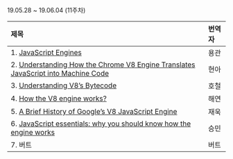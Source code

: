 19.05.28 ~ 19.06.04 (11주차)

|   제목   | 번역자  |
| :-------- | :------ |
| 1. [JavaScript Engines](http://www.softwaremag.com/javascript-engines/) | 용관 |
| 2. [Understanding How the Chrome V8 Engine Translates JavaScript into Machine Code](https://medium.freecodecamp.org/understanding-the-core-of-nodejs-the-powerful-chrome-v8-engine-79e7eb8af964) | 현아 |
| 3. [Understanding V8’s Bytecode](https://medium.com/dailyjs/understanding-v8s-bytecode-317d46c94775) | 호철 |
| 4. [How the V8 engine works?](http://thibaultlaurens.github.io/javascript/2013/04/29/how-the-v8-engine-works/) | 해연 |
| 5. [A Brief History of Google’s V8 JavaScript Engine](https://www.mediacurrent.com/blog/brief-history-googles-v8-javascript-engine/) | 재욱 |
| 6. [JavaScript essentials: why you should know how the engine works](https://medium.freecodecamp.org/javascript-essentials-why-you-should-know-how-the-engine-works-c2cc0d321553) | 승민 |
| 7. 버트 | 버트 |